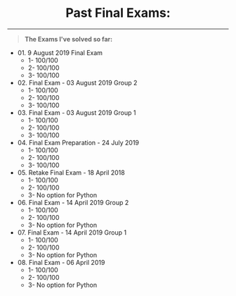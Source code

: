 <h1 align="center">Past Final Exams:</h1>

<hr>
<blockquote>
  <p>
    <b>The Exams I've solved so far:</b>
  </p>
</blockquote>

<ul>

  <li>
    01. 9 August 2019 Final Exam
    <ul>
      <li>1- 100/100</li>
      <li>2- 100/100</li>
      <li>3- 100/100</li>
    </ul>
  </li>
  
  <li>
    02. Final Exam - 03 August 2019 Group 2
    <ul>
      <li>1- 100/100</li>
      <li>2- 100/100</li>
      <li>3- 100/100</li>
    </ul>
  </li>
  
  <li>
    03. Final Exam - 03 August 2019 Group 1
    <ul>
      <li>1- 100/100</li>
      <li>2- 100/100</li>
      <li>3- 100/100</li>
    </ul>
  </li>
  
  <li>
    04. Final Exam Preparation - 24 July 2019
    <ul>
      <li>1- 100/100</li>
      <li>2- 100/100</li>
      <li>3- 100/100</li>
    </ul>
  </li>

  <li>
    05. Retake Final Exam - 18 April 2018 
    <ul>
      <li>1- 100/100</li>
      <li>2- 100/100</li>
      <li>3- No option for Python</li>
    </ul>
  </li>
  
  <li>
    06. Final Exam - 14 April 2019 Group 2
    <ul>
      <li>1- 100/100</li>
      <li>2- 100/100</li>
      <li>3- No option for Python</li>
    </ul>
  </li>
  
  <li>
    07. Final Exam - 14 April 2019 Group 1
    <ul>
      <li>1- 100/100</li>
      <li>2- 100/100</li>
      <li>3- No option for Python</li>
    </ul>
  </li>

  <li>
    08. Final Exam - 06 April 2019
    <ul>
      <li>1- 100/100</li>
      <li>2- 100/100</li>
      <li>3- No option for Python</li>
    </ul>
  </li>
 
</ul>
